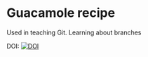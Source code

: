 # Guacamole recipe

Used in teaching Git.
Learning about branches

DOI: [![DOI](https://sandbox.zenodo.org/badge/187829326.svg)](https://sandbox.zenodo.org/badge/latestdoi/187829326)

